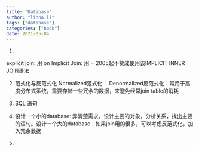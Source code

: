 ```yaml
---
title: "Database"
author: "linna.li"
tags: ["database"]
categories: ["book"]
date: 2021-05-04
---
```

1. 
explicit join: 用 on
Implicit Join: 用 =
2005起不赞成使用该IMPLICIT INNER JOIN语法

2. 范式化与反范式化
Normalized范式化：
Denormalized反范式化：常用于高度分布式系统，需要存储一些冗余的数据，来避免经常join table的消耗

3. SQL 语句
4. 设计一个小的database: 弄清楚需求，设计主要的对象，分析关系，找出主要的语句。设计一个大的database：如果join用的很多，可以考虑反范式化，加入冗余数据
5. 